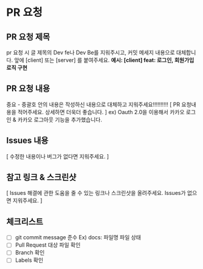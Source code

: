 # PR 요청

## PR 요청 제목

pr 요청 시 글 제목의 Dev fe나 Dev Be를 지워주시고, 커밋 메세지 내용으로 대체합니다.
앞에 [client] 또는 [server] 를 붙여주세요.
**예시: [client] feat: 로그인, 회원가입 로직 구현**

## PR 요청 내용

중요 - 중괄호 안의 내용은 작성하신 내용으로 대체하고 지워주세요!!!!!!!!!!
[ PR 요청내용을 적어주세요. 상세하면 더욱더 좋습니다. ]
ex) Oauth 2.0을 이용해서 카카오 로그인 & 카카오 로그아웃 기능을 추가했습니다.

## Issues 내용

[ 수정한 내용이나 버그가 없다면 지워주세요. ]

## 참고 링크 & 스크린샷

[ Issues 해결에 관한 도움을 줄 수 있는 링크나 스크린샷을 올려주세요. Issues가 없으면 지워주세요. ]

## 체크리스트

- [ ] git commit message 준수
      Ex) docs: 파일명 파일 상태
- [ ] Pull Request 대상 파일 확인
- [ ] Branch 확인
- [ ] Labels 확인
